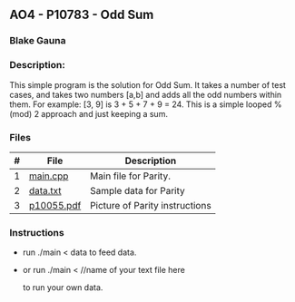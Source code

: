 ## AO4 - P10783 - Odd Sum
### Blake Gauna
### Description:

This simple program is the solution for Odd Sum. It takes a number of test cases, and takes two numbers [a,b] and adds all the odd numbers
within them. For example:  [3, 9] is 3 + 5 + 7 + 9 = 24. This is a simple looped % (mod) 2 approach and just keeping a sum.

### Files

|   #   | File             | Description                                        |
| :---: | ---------------- | -------------------------------------------------- |
|   1   | [main.cpp](https://github.com/blakeGauna/4483-Prog-Tech/blob/main/Assignments/P10931/main.cpp)         | Main file for Parity.      |
|   2   | [data.txt](https://github.com/blakeGauna/4483-Prog-Tech/blob/main/Assignments/P10931/data.txt)  | Sample data for Parity         |
|   3   | [p10055.pdf](https://github.com/blakeGauna/4483-Prog-Tech/blob/main/Assignments/P10931/p10931.pdf) | Picture of Parity instructions |

### Instructions

- run ./main < data to feed data.
- or run ./main <        //name of your text file here
  
  to run your own data.
